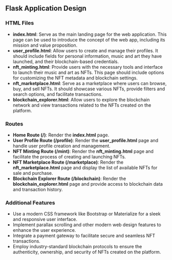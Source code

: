 ## Flask Application Design
### HTML Files
- **index.html**: Serve as the main landing page for the web application. This page can be used to introduce the concept of the web app, including its mission and value proposition.
- **user_profile.html**: Allow users to create and manage their profiles. It should include fields for personal information, music and art they have launched, and their blockchain-based credentials.
- **nft_minting.html**: Provide users with the necessary tools and interface to launch their music and art as NFTs. This page should include options for customizing the NFT metadata and blockchain settings.
- **nft_marketplace.html**: Serve as a marketplace where users can browse, buy, and sell NFTs. It should showcase various NFTs, provide filters and search options, and facilitate transactions.
- **blockchain_explorer.html**: Allow users to explore the blockchain network and view transactions related to the NFTs created on the platform.
### Routes
- **Home Route (/)**: Render the **index.html** page.
- **User Profile Route (/profile)**: Render the **user_profile.html** page and handle user profile creation and management.
- **NFT Minting Route (/mint)**: Render the **nft_minting.html** page and facilitate the process of creating and launching NFTs.
- **NFT Marketplace Route (/marketplace)**: Render the **nft_marketplace.html** page and display the list of available NFTs for sale and purchase.
- **Blockchain Explorer Route (/blockchain)**: Render the **blockchain_explorer.html** page and provide access to blockchain data and transaction history.
### Additional Features
- Use a modern CSS framework like Bootstrap or Materialize for a sleek and responsive user interface.
- Implement parallax scrolling and other modern web design features to enhance the user experience.
- Integrate a payment gateway to facilitate secure and seamless NFT transactions.
- Employ industry-standard blockchain protocols to ensure the authenticity, ownership, and security of NFTs created on the platform.